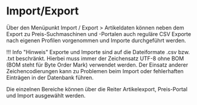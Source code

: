 # Import/Export 

Über den Menüpunkt Import / Export \> Artikeldaten können neben dem Export zu Preis-Suchmaschinen und -Portalen auch reguläre CSV Exporte nach eigenen Profilen vorgenommen und Importe durchgeführt werden.

!!! Info "Hinweis"
	 Exporte und Importe sind auf die Dateiformate .csv bzw. .txt beschränkt. Hierbei muss immer der Zeichensatz UTF-8 ohne BOM \(BOM steht für Byte Order Mark\) verwendet werden. Der Einsatz anderer Zeichencodierungen kann zu Problemen beim Import oder fehlerhaften Einträgen in der Datenbank führen.

Die einzelnen Bereiche können über die Reiter Artikelexport, Preis-Portal und Import ausgewählt werden.

  

  




